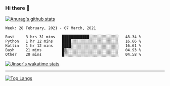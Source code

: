 ### Hi there 👋

[![Anurag's github stats](https://github-readme-stats.vercel.app/api?username=jinserrr&show_icons=true)](https://github.com/anuraghazra/github-readme-stats)


<!--START_SECTION:waka-->
```text
Week: 28 February, 2021 - 07 March, 2021

Rust     3 hrs 31 mins   ████████████░░░░░░░░░░░░░   48.34 % 
Python   1 hr 12 mins    ████░░░░░░░░░░░░░░░░░░░░░   16.66 % 
Kotlin   1 hr 12 mins    ████░░░░░░░░░░░░░░░░░░░░░   16.61 % 
Bash     21 mins         █▒░░░░░░░░░░░░░░░░░░░░░░░   04.93 % 
Other    20 mins         █░░░░░░░░░░░░░░░░░░░░░░░░   04.58 % 
```
<!--END_SECTION:waka-->

[![Jinser's wakatime stats](https://github-readme-stats.vercel.app/api/wakatime?username=jinser)](https://github.com/anuraghazra/github-readme-stats)

***

[![Top Langs](https://github-readme-stats.vercel.app/api/top-langs/?username=jinserrr)](https://github.com/anuraghazra/github-readme-stats)
